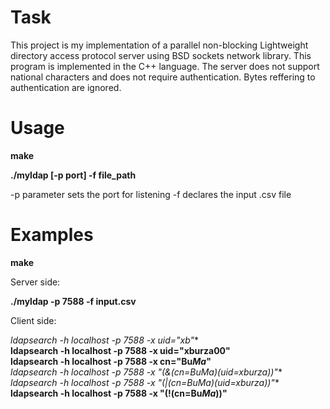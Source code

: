 # Task

This project is my implementation of a parallel non-blocking Lightweight directory access protocol server using BSD sockets network library. This program is implemented in the C++ language. The server does not support national characters and does not require authentication. Bytes reffering to authentication are ignored.

# Usage

**make**

**./myldap [-p port] -f file_path**

-p parameter sets the port for listening
-f declares the input .csv file

# Examples

**make**

Server side:

**./myldap -p 7588 -f input.csv**

Client side:

**ldapsearch -h localhost -p 7588 -x uid="xb*"**  
**ldapsearch -h localhost -p 7588 -x uid="xburza00"**  
**ldapsearch -h localhost -p 7588 -x cn="Bu*Ma*"**  
**ldapsearch -h localhost -p 7588 -x "(&(cn=Bu*Ma*)(uid=xburza*))"**  
**ldapsearch -h localhost -p 7588 -x "(|(cn=Bu*Ma*)(uid=xburza*))"**  
**ldapsearch -h localhost -p 7588 -x "(!(cn=Bu*Ma*))"**  


